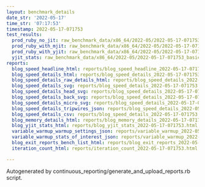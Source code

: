 ```yaml
---
layout: benchmark_details
date_str: '2022-05-17'
time_str: '07:17:53'
timestamp: 2022-05-17-071753
test_results:
  prod_ruby_no_jit: raw_benchmark_data/x86_64/2022-05/2022-05-17-071753_basic_benchmark_prod_ruby_no_jit.json
  prod_ruby_with_mjit: raw_benchmark_data/x86_64/2022-05/2022-05-17-071753_basic_benchmark_prod_ruby_with_mjit.json
  prod_ruby_with_yjit: raw_benchmark_data/x86_64/2022-05/2022-05-17-071753_basic_benchmark_prod_ruby_with_yjit.json
  yjit_stats: raw_benchmark_data/x86_64/2022-05/2022-05-17-071753_basic_benchmark_yjit_stats.json
reports:
  blog_speed_headline_html: reports/blog_speed_headline_2022-05-17-071753.html
  blog_speed_details_html: reports/blog_speed_details_2022-05-17-071753.html
  blog_speed_details_raw_details_html: reports/blog_speed_details_2022-05-17-071753.raw_details.html
  blog_speed_details_svg: reports/blog_speed_details_2022-05-17-071753.svg
  blog_speed_details_head_svg: reports/blog_speed_details_2022-05-17-071753.head.svg
  blog_speed_details_back_svg: reports/blog_speed_details_2022-05-17-071753.back.svg
  blog_speed_details_micro_svg: reports/blog_speed_details_2022-05-17-071753.micro.svg
  blog_speed_details_tripwires_json: reports/blog_speed_details_2022-05-17-071753.tripwires.json
  blog_speed_details_csv: reports/blog_speed_details_2022-05-17-071753.csv
  blog_memory_details_html: reports/blog_memory_details_2022-05-17-071753.html
  blog_yjit_stats_html: reports/blog_yjit_stats_2022-05-17-071753.html
  variable_warmup_warmup_settings_json: reports/variable_warmup_2022-05-17-071753.warmup_settings.json
  variable_warmup_stats_of_interest_json: reports/variable_warmup_2022-05-17-071753.stats_of_interest.json
  blog_exit_reports_bench_list_html: reports/blog_exit_reports_2022-05-17-071753.bench_list.html
  iteration_count_html: reports/iteration_count_2022-05-17-071753.html

---
```

Autogenerated by continuous_reporting/generate_and_upload_reports.rb script.

